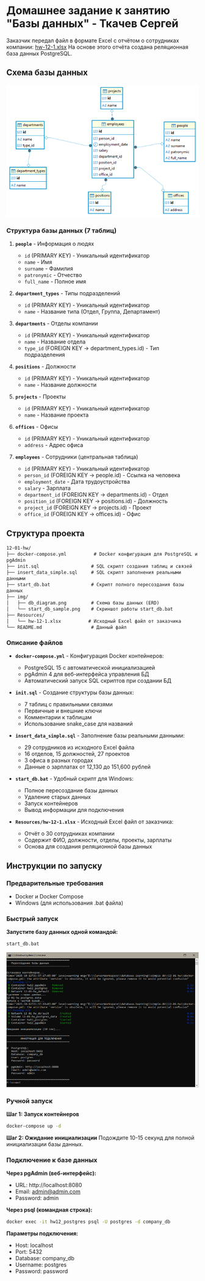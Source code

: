# Домашнее задание к занятию "Базы данных" - Ткачев Сергей

Заказчик передал файл в формате Excel с отчётом о сотрудниках компании: [hw-12-1.xlsx](Resources/hw-12-1.xlsx)
На основе этого отчёта создана реляционная база данных PostgreSQL.

## Схема базы данных

![Схема базы данных](img/db_diagram.png)

### Структура базы данных (7 таблиц)

1. **`people`** - Информация о людях
   - `id` (PRIMARY KEY) - Уникальный идентификатор
   - `name` - Имя
   - `surname` - Фамилия  
   - `patronymic` - Отчество
   - `full_name` - Полное имя

2. **`department_types`** - Типы подразделений
   - `id` (PRIMARY KEY) - Уникальный идентификатор
   - `name` - Название типа (Отдел, Группа, Департамент)

3. **`departments`** - Отделы компании
   - `id` (PRIMARY KEY) - Уникальный идентификатор
   - `name` - Название отдела
   - `type_id` (FOREIGN KEY → department_types.id) - Тип подразделения

4. **`positions`** - Должности
   - `id` (PRIMARY KEY) - Уникальный идентификатор
   - `name` - Название должности

5. **`projects`** - Проекты
   - `id` (PRIMARY KEY) - Уникальный идентификатор
   - `name` - Название проекта

6. **`offices`** - Офисы
   - `id` (PRIMARY KEY) - Уникальный идентификатор
   - `address` - Адрес офиса

7. **`employees`** - Сотрудники (центральная таблица)
   - `id` (PRIMARY KEY) - Уникальный идентификатор
   - `person_id` (FOREIGN KEY → people.id) - Ссылка на человека
   - `employment_date` - Дата трудоустройства
   - `salary` - Зарплата
   - `department_id` (FOREIGN KEY → departments.id) - Отдел
   - `position_id` (FOREIGN KEY → positions.id) - Должность
   - `project_id` (FOREIGN KEY → projects.id) - Проект
   - `office_id` (FOREIGN KEY → offices.id) - Офис


## Структура проекта

```
12-01-hw/
├── docker-compose.yml          # Docker конфигурация для PostgreSQL и pgAdmin
├── init.sql                   # SQL скрипт создания таблиц и связей
├── insert_data_simple.sql     # SQL скрипт заполнения реальными данными
├── start_db.bat               # Скрипт полного пересоздания базы данных
├── img/
│   ├── db_diagram.png         # Схема базы данных (ERD)
│   └── start_db_sample.png    # Скриншот работы start_db.bat
├── Resources/
│   └── hw-12-1.xlsx          # Исходный Excel файл от заказчика
└── README.md                  # Данный файл
```

### Описание файлов

- **`docker-compose.yml`** - Конфигурация Docker контейнеров:
  - PostgreSQL 15 с автоматической инициализацией
  - pgAdmin 4 для веб-интерфейса управления БД
  - Автоматический запуск SQL скриптов при создании БД

- **`init.sql`** - Создание структуры базы данных:
  - 7 таблиц с правильными связями
  - Первичные и внешние ключи
  - Комментарии к таблицам
  - Использование snake_case для названий

- **`insert_data_simple.sql`** - Заполнение базы реальными данными:
  - 29 сотрудников из исходного Excel файла
  - 16 отделов, 15 должностей, 27 проектов
  - 3 офиса в разных городах
  - Данные о зарплатах от 12,130 до 151,600 рублей

- **`start_db.bat`** - Удобный скрипт для Windows:
  - Полное пересоздание базы данных
  - Удаление старых данных
  - Запуск контейнеров
  - Вывод информации для подключения

- **`Resources/hw-12-1.xlsx`** - Исходный Excel файл от заказчика:
  - Отчёт о 30 сотрудниках компании
  - Содержит ФИО, должности, отделы, проекты, зарплаты
  - Основа для создания реляционной базы данных

## Инструкции по запуску

### Предварительные требования
- Docker и Docker Compose
- Windows (для использования .bat файла)

### Быстрый запуск

**Запустите базу данных одной командой:**
```cmd
start_db.bat
```

![Скриншот работы start_db.bat](img/start_db_sample.png)

### Ручной запуск

**Шаг 1: Запуск контейнеров**
```cmd
docker-compose up -d
```

**Шаг 2: Ожидание инициализации**
Подождите 10-15 секунд для полной инициализации базы данных.

### Подключение к базе данных

**Через pgAdmin (веб-интерфейс):**
- URL: http://localhost:8080
- Email: admin@admin.com  
- Password: admin

**Через psql (командная строка):**
```cmd
docker exec -it hw12_postgres psql -U postgres -d company_db
```

**Параметры подключения:**
- Host: localhost
- Port: 5432
- Database: company_db
- Username: postgres
- Password: password